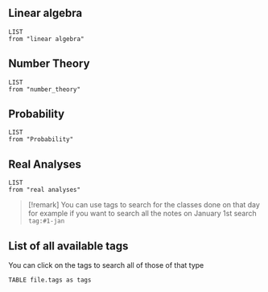 ## Linear algebra
```dataview
LIST 
from "linear algebra"
```

## Number Theory
```dataview
LIST 
from "number_theory"
```

## Probability
```dataview
LIST 
from "Probability"
```
 ## Real Analyses 
```dataview
LIST 
from "real analyses"
```

> [!remark] 
> You can use tags to search for the classes done on that day for example if you want to search all the notes on January 1st search `tag:#1-jan ` 

## List of all available tags 
You can click on the tags to search all of those of that type 
```dataview
TABLE file.tags as tags
```
